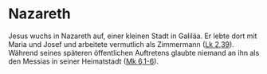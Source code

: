 # Nazareth
Jesus wuchs in Nazareth auf, einer kleinen Stadt in Galiläa. Er lebte dort mit Maria und Josef und arbeitete vermutlich als Zimmermann ([Lk 2,39](https://www.bibleserver.com/LUT/Lukas2%2C39)). Während seines späteren öffentlichen Auftretens glaubte niemand an ihn als den Messias in seiner Heimatstadt ([Mk 6,1-6](https://www.bibleserver.com/LUT/Markus6%2C1-6)).